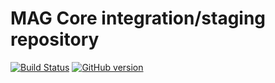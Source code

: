 MAG Core integration/staging repository
=====================================

[![Build Status](https://travis-ci.org/magnetwork/mag.svg?branch=master)](https://travis-ci.org/magnetwork/mag) [![GitHub version](https://badge.fury.io/gh/magnetwork%2Fmag.svg)](https://badge.fury.io/gh/magnetwork%2Fmag)
